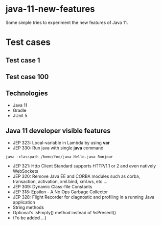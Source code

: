 # java-11-new-features
Some simple tries to experiment the new features of Java 11.

# Test cases
## Test case 1

## Test case 100

## Technologies
* Java 11
* Gradle
* JUnit 5

## Java 11 developer visible features
* JEP 323: Local-variable in Lambda by using **var**
* JEP 330: Run java with single **java** command 

`java -classpath /home/foo/java Hello.java Bonjour`
* JEP 321: Http Client Standard supports HTTP/1.1 or 2 and even natively WebSockets
* JEP 320: Remove Java EE and CORBA modules such as corba, transaction, activation, xml.bind, xml.ws, etc ...
* JEP 309: Dynamic Class-file Constants
* JEP 318: Epsilon - A No Ops Garbage Collector
* JEP 328: Flight Recorder for diagnostic and profiling in a running Java application
* String methods
* Optional's isEmpty() method instead of !isPresent()
* (To be added ...)
